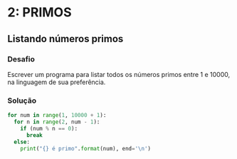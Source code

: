 # 2: PRIMOS

## Listando números primos

### Desafio

Escrever um programa para listar todos os números primos entre 1 e 10000, na linguagem de sua preferência.

### Solução

``` python
for num in range(1, 10000 + 1):
  for n in range(2, num - 1):
    if (num % n == 0):
      break
  else:
    print("{} é primo".format(num), end='\n')

```
